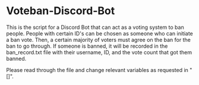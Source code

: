 # Voteban-Discord-Bot

This is the script for a Discord Bot that can act as a voting system to ban people. People with certain ID's can be chosen as someone who can initiate a ban vote. Then, a certain majority of voters must agree on the ban for the ban to go through. If someone is banned, it will be recorded in the ban_record.txt file with their username, ID, and the vote count that got them banned. 

Please read through the file and change relevant variables as requested in "[]". 
